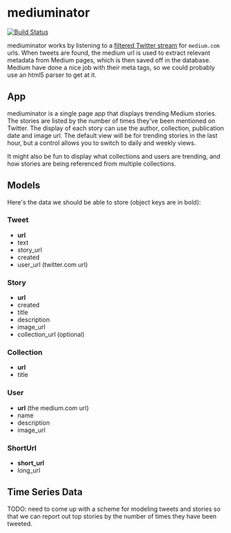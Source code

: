 # mediuminator

[![Build Status](https://secure.travis-ci.org/edsu/mediuminator.png)](http://travis-ci.org/edsu/mediuminator)

mediuminator works by listening to a [filtered Twitter stream](https://dev.twitter.com/docs/api/1.1/post/statuses/filter) for `medium.com` urls. When tweets are found, the medium url is used to extract relevant metadata from Medium pages, which is then saved off in the database.  Medium have done a nice job with their meta tags, so we could probably use an html5 parser to get at it.

## App

mediuminator is a single page app that displays trending Medium stories. The
stories are listed by the number of times they've been mentioned on Twitter. The
display of each story can use the author, collection, publication date and image
url. The default view will be for trending stories in the last hour, but a
control allows you to switch to daily and weekly views.

It might also be fun to display what collections and users are trending, and how 
stories are being referenced from multiple collections.

## Models

Here's the data we should be able to store (object keys are in bold):

### Tweet

* **url**
* text
* story_url
* created
* user_url (twitter.com url)

### Story

* **url**
* created
* title
* description
* image_url
* collection_url (optional)

### Collection

* **url**
* title

### User

* **url** (the medium.com url)
* name
* description
* image_url

### ShortUrl

* **short_url**
* long_url

## Time Series Data

TODO: need to come up with a scheme for modeling tweets and stories so that we
can report out top stories by the number of times they have been tweeted.


